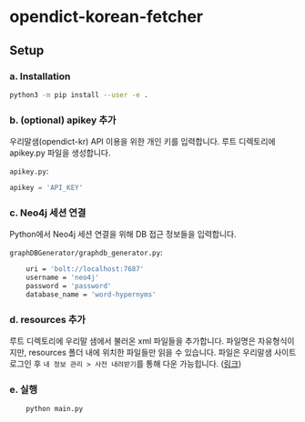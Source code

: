# opendict-korean-fetcher

## Setup

### a. Installation

```bash
python3 -m pip install --user -e .
```

### b. (optional) apikey 추가

우리말샘(opendict-kr) API 이용을 위한 개인 키를 입력합니다. 루트 디렉토리에 apikey.py 파일을 생성합니다.

`apikey.py`:

```py
apikey = 'API_KEY'
```

### c. Neo4j 세션 연결

Python에서 Neo4j 세션 연결을 위해 DB 접근 정보들을 입력합니다.

`graphDBGenerator/graphdb_generator.py`:

```bash
	uri = 'bolt://localhost:7687'
    username = 'neo4j'
    password = 'password'
    database_name = 'word-hypernyms'
```

### d. resources 추가

루트 디렉토리에 우리말 샘에서 불러온 xml 파일들을 추가합니다. 파일명은 자유형식이지만, resources 폴더 내에 위치한 파일들만 읽을 수 있습니다. 파일은 우리말샘 사이트 로그인 후 `내 정보 관리 > 사전 내려받기`를 통해 다운 가능힙니다. ([링크](https://opendict.korean.go.kr/member/memberDownloadList))

### e. 실행

```bash
	python main.py
```
